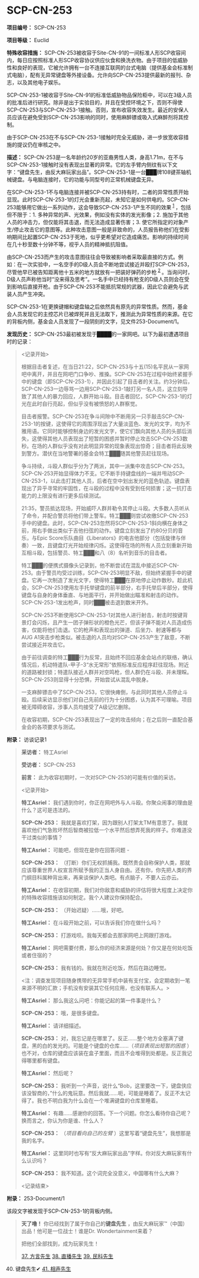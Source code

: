 # SCP-CN-253


**项目编号：** SCP-CN-253

**项目等级：** Euclid

**特殊收容措施：** SCP-CN-253被收容于Site-CN-91的一间标准人形SCP收容间内，每日应按照标准人形SCP收容协议供应伙食和换洗衣物。由于项目的低威胁性和良好的表现，它被允许拥有一台不连接互联网的台式电脑（提供基金会标准制式电脑），配有无异常键盘等外接设备。允许向SCP-CN-253提供最新的报刊、杂志，以及其他电子娱乐。

SCP-CN-253-1被收容于Site-CN-91的标准低威胁物品保险柜中，可以在3级人员的批准后进行研究。除非是出于实验目的，并且在受控环境之下，否则不得使SCP-CN-253与SCP-CN-253-1接触。否则，宣布收容失效发生。最近的安保人员应该在避免受到SCP-CN-253影响的同时，使用麻醉镖或吸入式麻醉剂将其控制。

由于SCP-CN-253在不与SCP-CN-253-1接触时完全无威胁，进一步放宽收容措施的提议仍在审核之中。

**描述：** SCP-CN-253是一名年龄约20岁的亚裔男性人类，身高1.71m，在不与SCP-CN-253-1接触时没有表现出显著的异常。它的左手臂内侧纹有以下文字：“键盘先生，由反大麻玩家出品”。SCP-CN-253-1是一台███牌108键茶轴机械键盘。与电脑连接时，它的功能与同型号的正常机械键盘无异。

在SCP-CN-253-1不与电脑连接并被SCP-CN-253持有时，二者的异常性质开始显现。此时SCP-CN-253-1的灯光会重新亮起，未知它是如何供电的。SCP-CN-253能够用它做出一系列动作，这会导致SCP-CN-253-1产生不同的效果<sup class='footnoteref'>
 <a shape='rect' class='footnoteref' id='footnoteref-1' href='javascript:;' onclick='WIKIDOT.page.utils.scrollToReference(&apos;footnote-1&apos;)'>1</a>
</sup>，包括但不限于：1. 多种异常的声、光效果，例如没有实体的发光影像；2. 施加于其他人员的冲击力，但仅能将其击退，而无法造成显著伤害；3. 使它所指定的对象产生/停止攻击它的意图等。此种攻击意图一般是非致命的，人员报告称他们在受影响期间比起置SCP-CN-253于死地，似乎更希望对它造成痛苦。影响的持续时间在几十秒至数十分钟不等，视乎人员的精神抵抗阻值。

由SCP-CN-253而产生的攻击意图往往会导致被影响者采取最直接的方式。例如：在一次实验中，一名空手的D级人员会不断地尝试接近并殴打SCP-CN-253，尽管他早已被告知距离他十五米的地方就放有一把装好弹药的步枪<sup class='footnoteref'>
 <a shape='rect' class='footnoteref' id='footnoteref-2' href='javascript:;' onclick='WIKIDOT.page.utils.scrollToReference(&apos;footnote-2&apos;)'>2</a>
</sup>。当询问时，D级人员声称他当时“没来得及思考”。一名手中已经持有枪支的D级人员则会在受到影响后直接开枪。由于SCP-CN-253不能抵抗常规的武器，因此它会避免与武装人员产生冲突。

SCP-CN-253-1在更换键帽和键盘轴之后依然具有原先的异常性质。然而，基金会人员发现它的主控芯片已被焊死并且无法取下，推测此为异常性质的来源。在它的背板内侧，基金会人员发现了一段阴刻的文字，见文件253-Document/1。

**发现历史：** SCP-CN-253最初被发现于████的一家网吧。以下为最初遭遇项目时的记录：


> <记录开始>
> 
> 根据目击者复述，在当日21:22，SCP-CN-253与十五(15)名平民从一家网吧中离开，并且在网吧门口争吵、推搡。SCP-CN-253在过程中始终紧握手中的键盘（即SCP-CN-253-1），并因此引起了目击者的关注。约3分钟后，SCP-CN-253一边辱骂一边用SCP-CN-253-1敲打另一名人员，这立刻导致了其他人的暴力回应，人群开始斗殴。目击者回忆，SCP-CN-253-1的灯光在此时自行亮起，但似乎没有被愤怒的人群察觉。
> 
> 目击者报警。SCP-CN-253在争斗间隙中不断用另一只手敲击SCP-CN-253-1的按键，这使得它的周围浮现出了大量淡蓝色、发光的文字，均为不雅用语。它同时能够控制身边的发光文字，使它们飘向其他人员的头部后消失，这使得其他人员表现出了短暂的困惑并暂时停止攻击SCP-CN-253数秒。在场的人群似乎没有对此明显异常的现象表现出惊奇；目击者将此反映到警方。潜伏在当地警署的基金会特工███随其他警员赶往现场。
> 
> 争斗持续，斗殴人群似乎分为了两派，其中一派集中攻击SCP-CN-253。SCP-CN-253开始显得体力不支。它不断手持键盘线的一端并甩动SCP-CN-253-1，以此击打其他人员，后者在空中划出发光的蓝色轨迹。键盘表现出了异乎寻常的牢固性，在斗殴的过程中没有受到任何损害；这一抗打击能力的上限没有进行更多后续测试。
> 
> 21:35，警员抵达现场，开始威吓人群并勒令其停止斗殴。大多数人员听从了命令，并配合警员将他们带上警车。特工███则尝试收缴SCP-CN-253手中的键盘。此时，SCP-CN-253忽然将SCP-CN-253-1斜向横在身体之前，用右手做出类似于吉他扫弦的动作。键盘立刻发出了约80分贝的音乐，与Epic Score乐队曲目《Liberators》的电吉他部分（包括旋律与伴奏）一致，且键盘灯光开始规律闪烁。这使得在场的所有人员立刻重新开始互相斗殴，包括警员、特工███和八（8）名听到音乐的目击者。
> 
> 特工███的便携式摄像头记录到，他不断尝试在混乱中接近SCP-CN-253。由于警员均受过训练，SCP-CN-253明显不敌，但始终紧握手中的键盘。它再一次制造了发光文字，使得特工███在原地停止动作数秒。趁此机会，SCP-CN-253使用左手托举键盘的前半部分，右手托举后半部分，使得键盘与自身的身体垂直、与地面平行，并开始做出瞄准和射击的动作。SCP-CN-253-1发出枪声，同时███被击退到数米开外。
> 
> SCP-CN-253不断使用SCP-CN-253-1对其他人进行射击，射击时按键背景灯会闪烁，且产生一团子弹形状的橙色光芒，但该子弹不能对人员造成伤害，仅能将他们击退。它的枪声和表现出的弹道、后坐力、射速等都与AUG A1突击步枪类似。被击退的人员均对SCP-CN-253产生了敌意，不断尝试接近并攻击它。
> 
> 由于前往调查的特工███行为反常，且始终不回应基金会站点的联络，确认情况后，机动特遣队-甲子-3“水无常形”依照标准反应程序赶往现场。附近的道路被封锁；特遣队接近人群并对空鸣枪，但人群仍在斗殴、并未理睬。SCP-CN-253则显得十分恐惧，开始尝试从混乱中脱身。
> 
> 一支麻醉镖击中了SCP-CN-253，它很快瘫倒，与此同时其他人员停止斗殴。后续采访显示他们对自己先前的行为十分困惑，认为其不可理喻。项目被无障碍收容，涉事人员均接受了A级记忆删除。
> 
> 在收容初期，SCP-CN-253表现出了一定的攻击倾向；在之后则一直配合基金会的各项要求与测试。
> 

**附录：** 访谈记录1


> **采访者：** 特工Asriel
> 
> **受访者：** SCP-CN-253
> 
> **前言：** 此为收容初期时，一次对SCP-CN-253的可能有价值的采访。
> 
> <记录开始>
> 
> **特工Asriel：** 我们遇到你时，你正在网吧外与人斗殴。你聚众闹事的理由是什么？这可是违法的。
> 
> **SCP-CN-253：** 我就是喜欢打架，因为跟别人打架太TM有意思了。我就喜欢他们气急败坏然后智商被拉低一个水平然后想弄死我的样子。你难道没干过类似的事情？
> 
> **特工Asriel：** 可能吧，但现在是你在回答问题 -
> 
> **SCP-CN-253：** （打断）你们无权抓捕我。既然贵会自称保护人类，那就应该尊重世界人权宣言所赋予我的正当人身自由。还有你，你先把人类的界门纲目科属种背出来，再来谈保护人类吧。有点脑子，不要人云亦云。
> 
> **特工Asriel：** 在收容初期，我们对你敌意和威胁的评估将很大程度上决定你的特殊收容措施该如何制定。我个人建议你保持配合。
> 
> **SCP-CN-253：** （开始迟疑）……哦，好吧。
> 
> **特工Asriel：** 在斗殴开始之前，可以告诉我们你在做什么吗？
> 
> **SCP-CN-253：** 打游戏呗。我每天都会去那家网吧上网跟打游戏。
> 
> **特工Asriel：** 网吧需要付费，那么你的经济来源是何处？你又是在何处吃饭或者住宿的？
> 
> **SCP-CN-253：** 我有钱的。我就在附近吃饭，然后在路边睡觉。
> 
> <注：调查发现项目随身携带的无异常手机中装有支付宝，会定期收到一笔来源不明的汇款；手机没有安装其它任何应用，也没有联系人。>
> 
> **特工Asriel：** 那么我这么问吧：你能记起的第一件事是什么？
> 
> **SCP-CN-253：** 哦，是很多键盘。
> 
> **特工Asriel：** 请详细描述。
> 
> **SCP-CN-253：** 对，我忘记是在哪里了。反正……整个地方全塞满了键盘，黑的白的发光的。可能是个键盘的仓库……（*项目表现出短暂的困惑* ）也不对，仓库的键盘应该装在盒子里面，而且不会堆得到处都是。反正我记得哪里都有键盘。
> 
> **特工Asriel：** 然后呢？
> 
> **SCP-CN-253：** 我听到一个声音，说什么“Bob，这里要改一下，键盘侠应该没智商的，”什么的鬼玩意。然后我就……呃，可能是睡着了。反正不太记得了。我也不明白我为什么会在一个堆满键盘的仓库里睡着。
> 
> **特工Asriel：** 有趣……感谢你的回答。下一个问题。你怎么看待你自己呢？换而言之，你认为你是谁、什么人？
> 
> **SCP-CN-253：** （*项目看向自己的左臂* ）这里写着“键盘先生”，我想那是我的名字。
> 
> **特工Asriel：** 这里同时也写有“反大麻玩家出品”字样。你对反大麻玩家有什么认识吗？
> 
> **SCP-CN-253：** 我不知道。这个词完全没意义，中国哪有什么大麻？
> 
> <记录结束>
> 

**附录：** 253-Document/1

该段文字被发现于SCP-CN-253-1的背板内侧。


> **天了噜！** 你已经找到了属于你自己的**键盘先生** ，由反大麻玩家™（中国）出品！他可是一位战士！谁是Dr. Wondertainment来着？
> 
> 把他们全部找到，成为玩家先生！
> 
> <a shape='rect' href='/scp-cn-534'>37. &#26041;&#35328;&#20808;&#29983;</a>
<a shape='rect' href='/scp-cn-499'>38. &#30452;&#25773;&#20808;&#29983;</a>
<a shape='rect' href='/scp-cn-384'>39. &#27665;&#31185;&#20808;&#29983;</a>
40. 键盘先生✔
<a shape='rect' href='/scp-cn-432'>41. &#30456;&#22768;&#20808;&#29983;</a>
> 



